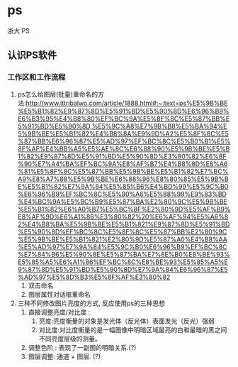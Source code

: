 # ps
浙大 PS

## 认识PS软件

### 工作区和工作流程

1. ps怎么给图层(批量)重命名的方法:http://www.ittribalwo.com/article/1888.html#:~:text=ps%E5%9B%BE%E5%B1%82%E9%87%8D%E5%91%BD%E5%90%8D%E6%96%B9%E6%B3%95%E4%B8%80%EF%BC%9A%E5%8F%8C%E5%87%BB%E5%91%BD%E5%90%8D,%E5%9C%A8%E7%9B%B8%E5%BA%94%E5%9B%BE%E5%B1%82%E4%B8%8A%E9%9D%A2%E5%8F%8C%E5%87%BB%E6%96%87%E5%AD%97%EF%BC%8C%E5%B0%B1%E5%8F%AF%E4%BB%A5%E5%AE%8C%E6%88%90%E5%9B%BE%E5%B1%82%E9%87%8D%E5%91%BD%E5%90%8D%E3%80%82%E6%8F%90%E7%A4%BA%EF%BC%9A%E8%AF%B7%E4%B8%8D%E8%A6%81%E5%8F%8C%E5%87%BB%E5%9B%BE%E5%B1%82%E7%BC%A9%E8%A7%88%E5%9B%BE%E6%88%96%E8%80%85%E5%9B%BE%E5%B1%82%E7%9A%84%E5%85%B6%E4%BD%99%E5%9C%B0%E6%96%B9%EF%BC%8C%E5%90%A6%E5%88%99%E9%83%BD%E4%BC%9A%E5%BC%B9%E5%87%BA%E2%80%9C%E5%9B%BE%E5%B1%82%E6%A0%B7%E5%BC%8F%E2%80%9D%E5%AF%B9%E8%AF%9D%E6%A1%86%E3%80%82%20%E6%AF%94%E5%A6%82%E4%B8%BA%E5%9B%BE%E5%B1%821%E9%87%8D%E5%91%BD%E5%90%8D%EF%BC%8C%E5%8F%8C%E5%87%BB%E2%80%9C%E5%9B%BE%E5%B1%821%E2%80%9D%E5%87%A0%E4%B8%AA%E5%AD%97%E7%9A%84%E5%9C%B0%E6%96%B9%EF%BC%8C%E7%84%B6%E5%90%8E%E5%87%BA%E7%8E%B0%E8%BE%93%E5%85%A5%E6%A1%86%EF%BC%8C%E8%BE%93%E5%85%A5%E9%87%8D%E5%91%BD%E5%90%8D%E7%9A%84%E6%96%87%E5%AD%97%E5%8D%B3%E5%8F%AF%E3%80%82
   1. 双击命名
   2. 图层属性对话框重命名
2. 三种不同修改图片亮度的方式, 反应使用ps的三种思想
   1. 直接调整亮度/对比度 : 
      1. 亮度:亮度衡量的对象是发光体（反光体）表面发光（反光）强弱
      2. 对比度:对比度衡量的是一幅图像中明暗区域最亮的白和最暗的黑之间不同亮度层级的测量。
   2. 调整色阶 : 表现了一副图的明暗关系.(?)
   3. 图层调整: 通道 + 图层. (?)